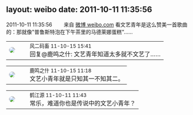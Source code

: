 layout: weibo
date: 2011-10-11 11:35:56
---
<meta name="referrer" content="no-referrer" />

2011-10-11 11:35:56  &nbsp;&nbsp;&nbsp;&nbsp;&nbsp;&nbsp; 来自 <a href="http://weibo.com/" rel="nofollow">微博 weibo.com</a>
看文艺青年是这么赞美一首歌曲的：那就像"普鲁斯特泡在下午茶里的马德莱娜蛋糕"…… ​​​

<table style="width: 100%;">
  <tr>
    <td style="width: 40px;"><img style="border-radius:50%" src="https://tva3.sinaimg.cn/crop.0.0.639.639.50/6d2a6003jw8f3idy69w2gj20hs0hrt9g.jpg?KID=imgbed,tva&Expires=1624464112&ssig=sTcUFslfw%2B"></td>
    <td colspan="2"><small>风二码畜 11-10-15 15:41</small><br/>回复@鹿鸣之什: 文艺青年知道太多就不文艺了……</td>
  </tr>
</table>

<table style="width: 100%;">
  <tr>
    <td style="width: 40px;"><img style="border-radius:50%" src="https://tva1.sinaimg.cn/crop.0.0.180.180.50/62733d6fjw1e8qgp5bmzyj2050050aa8.jpg?KID=imgbed,tva&Expires=1624464112&ssig=cY9%2BofCL2l"></td>
    <td colspan="2"><small>鹿鸣之什 11-10-15 11:18</small><br/>文艺小青年就是只知其一不知其二。</td>
  </tr>
</table>

<table style="width: 100%;">
  <tr>
    <td style="width: 40px;"><img style="border-radius:50%" src="https://tva3.sinaimg.cn/crop.0.0.640.640.50/628b89fbjw8esdhrgslm5j20hs0hsab7.jpg?KID=imgbed,tva&Expires=1624464112&ssig=VYSsk1RnDH"></td>
    <td colspan="2"><small>鹤江源 11-10-11 11:43</small><br/>常乐，难道你也是传说中的文艺小青年？</td>
  </tr>
</table>
